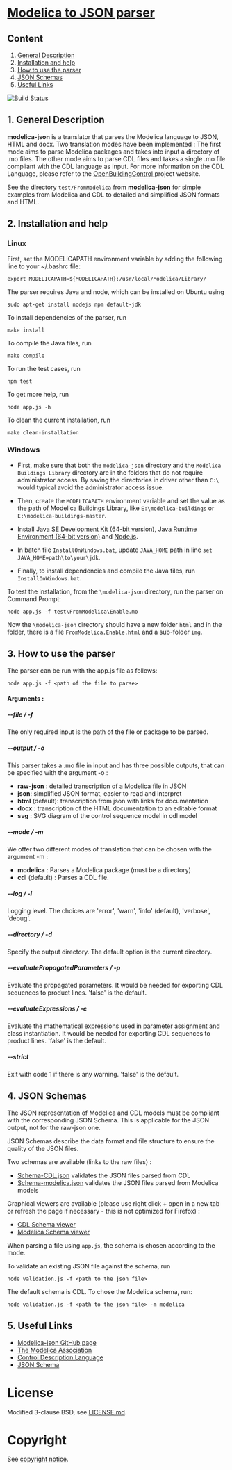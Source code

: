 # [Modelica to JSON parser](https://github.com/lbl-srg/modelica-json)

## Content
1. [General Description](##1.-general-escription)
2. [Installation and help](##2.-installation-and-help)
3. [How to use the parser](##3.-how-to-use-the-parser)
4. [JSON Schemas](##4.-json-schemas)
5. [Useful Links](##5.-useful-links)

[![Build Status](https://api.travis-ci.com/lbl-srg/modelica-json.svg?branch=issue150_mblLink)](https://app.travis-ci.com/github/lbl-srg/modelica-json)


## 1. General Description

__modelica-json__ is a translator that parses the Modelica language to JSON, HTML and docx. Two translation modes have been implemented :
The first mode aims to parse Modelica packages and takes into input a directory of .mo files. The other mode aims to parse CDL files and takes a single .mo file compliant with the CDL language as input. For more information on the CDL Language, please refer to the [OpenBuildingControl ](http://obc.lbl.gov/specification/cdl.html) project website.

See the directory `test/FromModelica` from __modelica-json__ for simple examples from Modelica and CDL to detailed and simplified JSON formats and HTML.

## 2. Installation and help

### Linux

First, set the MODELICAPATH environment variable by adding the following line to your ~/.bashrc file:
```
export MODELICAPATH=${MODELICAPATH}:/usr/local/Modelica/Library/
```

The parser requires Java and node, which can be installed on Ubuntu using
```
sudo apt-get install nodejs npm default-jdk
```

To install dependencies of the parser, run
```
make install
```
To compile the Java files, run
```
make compile
```
To run the test cases, run
```
npm test
```
To get more help, run
```
node app.js -h
```
To clean the current installation, run
```
make clean-installation
```

### Windows

- First, make sure that both the `modelica-json` directory and the `Modelica Buildings Library` directory are in the folders that do not require administrator access. 
  By saving the directories in driver other than `C:\` would typical avoid the administrator access issue.

- Then, create the `MODELICAPATH` environment variable and set the value as the path of Modelica Buildings Library, like `E:\modelica-buildings` or `E:\modelica-buildings-master`.

- Install [Java SE Development Kit (64-bit version)](https://www.oracle.com/java/technologies/javase-downloads.html), [Java Runtime Environment (64-bit version)](https://java.com/en/download/manual.jsp) and [Node.js](https://nodejs.org/en/download/).

- In batch file `InstallOnWindows.bat`, update `JAVA_HOME` path in line `set JAVA_HOME=path\to\your\jdk`.

- Finally, to install dependencies and compile the Java files, run `InstallOnWindows.bat`.

To test the installation, from the `\modelica-json` directory, run the parser on Command Prompt:
```
node app.js -f test\FromModelica\Enable.mo
```

Now the `\modelica-json` directory should have a new folder `html` and in the folder, there is a file `FromModelica.Enable.html` and a sub-folder `img`. 

## 3. How to use the parser

The parser can be run with the app.js file as follows:
```
node app.js -f <path of the file to parse>
```

#### Arguments :

##### --file / -f
The only required input is the path of the file or package to be parsed.

##### --output / -o

This parser takes a .mo file in input and has three possible outputs, that can be specified with the argument -o :

- **raw-json** : detailed transcription of a Modelica file in JSON
- **json**: simplified JSON format, easier to read and interpret
- **html** (default): transcription from json with links for documentation
- **docx** : transcription of the HTML documentation to an editable format
- **svg** : SVG diagram of the control sequence model in cdl model

##### --mode / -m

We offer two different modes of translation that can be chosen with the argument -m :

- **modelica** : Parses a Modelica package (must be a directory)
- **cdl** (default) : Parses a CDL file.

##### --log / -l

Logging level. The choices are 'error', 'warn', 'info' (default), 'verbose', 'debug'.

##### --directory / -d

Specify the output directory. The default option is the current directory.

##### --evaluatePropagatedParameters / -p

Evaluate the propagated parameters. It would be needed for exporting CDL sequences to product lines. 'false' is the default.

##### --evaluateExpressions / -e

Evaluate the mathematical expressions used in parameter assignment and class instantiation. It would be needed for exporting CDL sequences to product lines. 'false' is the default.

##### --strict

Exit with code 1 if there is any warning. 'false' is the default.

## 4. JSON Schemas

The JSON representation of Modelica and CDL models must be compliant with the corresponding JSON Schema. This is applicable for the JSON output, not for the raw-json one.

JSON Schemas describe the data format and file structure to ensure the quality of the JSON files.

Two schemas are available (links to the raw files) :
- [Schema-CDL.json](schema-CDL.json) validates the JSON files parsed from CDL
- [Schema-modelica.json](schema-modelica.json) validates the JSON files parsed from Modelica models

Graphical viewers are available (please use right click + open in a new tab or refresh the page if necessary - this is not optimized for Firefox) :
- [CDL Schema viewer](CDL.html)
- [Modelica Schema viewer](modelica.html)

When parsing a file using `app.js`, the schema is chosen according to the mode.

To validate an existing JSON file against the schema, run

```
node validation.js -f <path to the json file>
```
The default schema is CDL. To chose the Modelica schema, run:

```
node validation.js -f <path to the json file> -m modelica
```

## 5. Useful Links

- [Modelica-json GitHub page](https://github.com/lbl-srg/modelica-json)
- [The Modelica Association](https://www.modelica.org)
- [Control Description Language](http://obc.lbl.gov/specification/cdl.html)
- [JSON Schema](https://json-schema.org)


# License

Modified 3-clause BSD, see [LICENSE.md](LICENSE.md).

# Copyright

See [copyright notice](COPYRIGHT.md).

